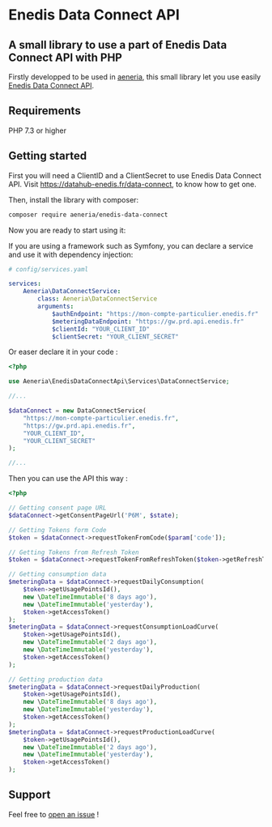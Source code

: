 # Enedis Data Connect API
## A small library to use a part of Enedis Data Connect API with PHP

Firstly developped to be used in [aeneria](https://gitlab.com/aeneria/aeneria-app), this small library let you use easily
[Enedis Data Connect API](https://datahub-enedis.fr/data-connect/).

## Requirements

PHP 7.3 or higher

## Getting started

First you will need a ClientID and a ClientSecret to use Enedis Data Connect API.
Visit https://datahub-enedis.fr/data-connect, to know how to get one.

Then, install the library with composer:

```sh
composer require aeneria/enedis-data-connect
```

Now you are ready to start using it:

If you are using a framework such as Symfony, you can declare a service and use it with
dependency injection:

```yaml
# config/services.yaml

services:
    Aeneria\DataConnectService:
        class: Aeneria\DataConnectService
        arguments:
            $authEndpoint: "https://mon-compte-particulier.enedis.fr"
            $meteringDataEndpoint: "https://gw.prd.api.enedis.fr"
            $clientId: "YOUR_CLIENT_ID"
            $clientSecret: "YOUR_CLIENT_SECRET"
```

Or easer declare it in your code :

```php
<?php

use Aeneria\EnedisDataConnectApi\Services\DataConnectService;

//...

$dataConnect = new DataConnectService(
    "https://mon-compte-particulier.enedis.fr",
    "https://gw.prd.api.enedis.fr",
    "YOUR_CLIENT_ID",
    "YOUR_CLIENT_SECRET"
);

//...

```

Then you can use the API this way :

```php
<?php

// Getting consent page URL
$dataConnect->getConsentPageUrl('P6M', $state);

// Getting Tokens form Code
$token = $dataConnect->requestTokenFromCode($param['code']);

// Getting Tokens from Refresh Token
$token = $dataConnect->requestTokenFromRefreshToken($token->getRefreshToken());

// Getting consumption data
$meteringData = $dataConnect->requestDailyConsumption(
    $token->getUsagePointsId(),
    new \DateTimeImmutable('8 days ago'),
    new \DateTimeImmutable('yesterday'),
    $token->getAccessToken()
);
$meteringData = $dataConnect->requestConsumptionLoadCurve(
    $token->getUsagePointsId(),
    new \DateTimeImmutable('2 days ago'),
    new \DateTimeImmutable('yesterday'),
    $token->getAccessToken()
);

// Getting production data
$meteringData = $dataConnect->requestDailyProduction(
    $token->getUsagePointsId(),
    new \DateTimeImmutable('8 days ago'),
    new \DateTimeImmutable('yesterday'),
    $token->getAccessToken()
);
$meteringData = $dataConnect->requestProductionLoadCurve(
    $token->getUsagePointsId(),
    new \DateTimeImmutable('2 days ago'),
    new \DateTimeImmutable('yesterday'),
    $token->getAccessToken()
);

```

## Support

Feel free to [open an issue](https://gitlab.com/aeneria/enedis-data-connect/-/issues) !
